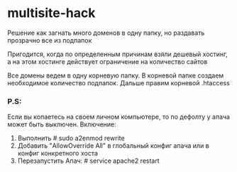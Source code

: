 # multisite-hack
Решение как загнать много доменов в одну папку, но раздавать прозрачно все из подпапок

Пригодится, когда по определенным причинам взяли дешевый хостинг, а на этом хостинге действует ограничение на количество сайтов

Все домены  ведем в одну корневую папку. В корневой папке создаем необходимое количество подпапок. Дальше правим корневой .htaccess

### P.S:
Если вы копаетесь на своем личном компьютере, то по дефолту у апача может быть выключен. 
Включение:
1. Выполнить # sudo a2enmod rewrite
2. Добавить "AllowOverride All" в глобальный конфиг апача или в конфиг конкретного хоста
3. Перезапустить Апач: # service apache2 restart